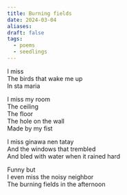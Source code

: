 ```yaml
---
title: Burning fields
date: 2024-03-04
aliases: 
draft: false
tags:
  - poems
  - seedlings
---
```

I miss  
The birds that wake me up  
In sta maria

I miss my room  
The ceiling  
The floor  
The hole on the wall  
Made by my fist

I miss ginawa nen tatay  
And the windows that trembled  
And bled with water when it rained hard

Funny but  
I even miss the noisy neighbor  
The burning fields in the afternoon